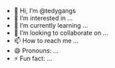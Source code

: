 - 👋 Hi, I’m @tedygangs
- 👀 I’m interested in ...
- 🌱 I’m currently learning ...
- 💞️ I’m looking to collaborate on ...
- 📫 How to reach me ...
- 😄 Pronouns: ...
- ⚡ Fun fact: ...

<!---
tedygangs/tedygangs is a ✨ special ✨ repository because its `README.md` (this file) appears on your GitHub profile.
You can click the Preview link to take a look at your changes.
--->
